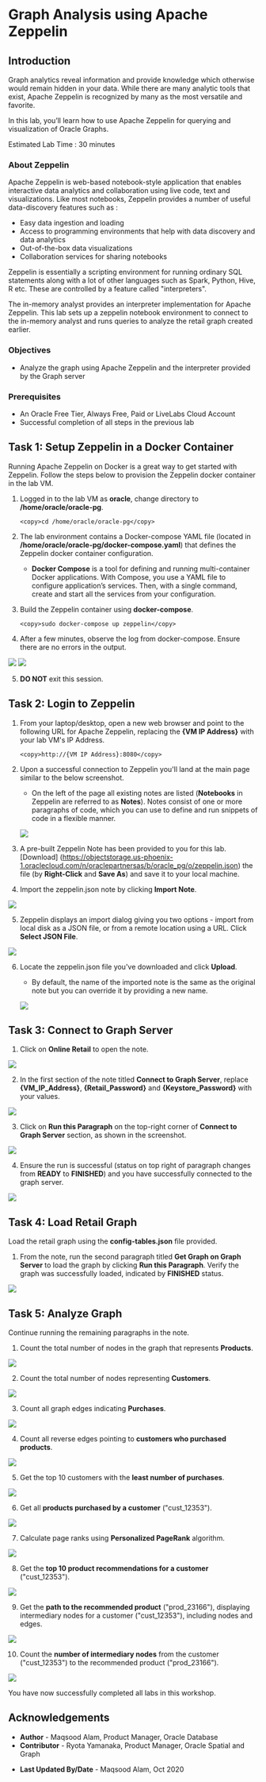 # Graph Analysis using Apache Zeppelin

## Introduction

Graph analytics reveal information and provide knowledge which otherwise would remain hidden in your data. While there are many analytic tools that exist, Apache Zeppelin is recognized by many as the most versatile and favorite.

In this lab, you’ll learn how to use Apache Zeppelin for querying and visualization of Oracle Graphs.

Estimated Lab Time : 30 minutes

### About Zeppelin

Apache Zeppelin is web-based notebook-style application that enables interactive data analytics and collaboration using live code, text and visualizations. Like most notebooks, Zeppelin provides a number of useful data-discovery features such as :

- Easy data ingestion and loading
- Access to programming environments that help with data discovery and data analytics
- Out-of-the-box data visualizations
- Collaboration services for sharing notebooks

Zeppelin is essentially a scripting environment for running ordinary SQL statements along with a lot of other languages such as Spark, Python, Hive, R etc. These are controlled by a feature called "interpreters".

The in-memory analyst provides an interpreter implementation for Apache Zeppelin. This lab sets up a zeppelin notebook environment to connect to the in-memory analyst and runs queries to analyze the retail graph created earlier.

### Objectives

- Analyze the graph using Apache Zeppelin and the interpreter provided by the Graph server

### Prerequisites

- An Oracle Free Tier, Always Free, Paid or LiveLabs Cloud Account
- Successful completion of all steps in the previous lab

## Task 1: Setup Zeppelin in a Docker Container

Running Apache Zeppelin on Docker is a great way to get started with Zeppelin. Follow the steps below to provision the Zeppelin docker container in the lab VM.

1. Logged in to the lab VM as **oracle**, change directory to **/home/oracle/oracle-pg**.

    ```
    <copy>cd /home/oracle/oracle-pg</copy>
    ```

2. The lab environment contains a Docker-compose YAML file (located in **/home/oracle/oracle-pg/docker-compose.yaml**) that defines the Zeppelin docker container configuration.

    - **Docker Compose** is a tool for defining and running multi-container Docker applications. With Compose, you use a YAML file to configure application’s services. Then, with a single command, create and start all the services from your configuration.

3. Build the Zeppelin container using **docker-compose**.

    ```
    <copy>sudo docker-compose up zeppelin</copy>
    ```

4. After a few minutes, observe the log from docker-compose. Ensure there are no errors in the output.

  ![](./images/docker-compose-01.png)
  ![](./images/docker-compose-02.png)

5. **DO NOT** exit this session.

## Task 2: Login to Zeppelin

1. From your laptop/desktop, open a new web browser and point to the following URL for Apache Zeppelin, replacing the **{VM IP Address}** with your lab VM's IP Address.

    ```
    <copy>http://{VM IP Address}:8080</copy>
    ```

2. Upon a successful connection to Zeppelin you'll land at the main page similar to the below screenshot.

    - On the left of the page all existing notes are listed (**Notebooks** in Zeppelin are referred to as **Notes**). Notes consist of one or more paragraphs of code, which you can use to define and run snippets of code in a flexible manner.

    ![](./images/zeppelin-homepage.png)

3. A pre-built Zeppelin Note has been provided to you for this lab. [Download] (https://objectstorage.us-phoenix-1.oraclecloud.com/n/oraclepartnersas/b/oracle_pg/o/zeppelin.json) the file (by **Right-Click** and **Save As**) and save it to your local machine.

4. Import the zeppelin.json note by clicking **Import Note**.

  ![](./images/import-note.png)

5. Zeppelin displays an import dialog giving you two options - import from local disk as a JSON file, or from a remote location using a URL. Click **Select JSON File**.

  ![](./images/select-json.png)

6. Locate the zeppelin.json file you've downloaded and click **Upload**.

    - By default, the name of the imported note is the same as the original note but you can override it by providing a new name.

    ![](./images/online-retail-note-imported.png)

## Task 3: Connect to Graph Server

1. Click on **Online Retail** to open the note.

  ![](./images/online-retail-note-imported.png)

2. In the first section of the note titled **Connect to Graph Server**, replace **{VM\_IP\_Address}**, **{Retail\_Password}** and **{Keystore\_Password}** with your values.

  ![](./images/connect-graph-server.png)

3. Click on **Run this Paragraph** on the top-right corner of **Connect to Graph Server** section, as shown in the screenshot.

  ![](./images/run-this-paragraph.png)

4. Ensure the run is successful (status on top right of paragraph changes from **READY** to **FINISHED**) and you have successfully connected to the graph server.

  ![](./images/connect-to-graph-success.png)

## Task 4: Load Retail Graph

Load the retail graph using the **config-tables.json** file provided.

1. From the note, run the second paragraph titled **Get Graph on Graph Server** to load the graph by clicking **Run this Paragraph**. Verify the graph was successfully loaded, indicated by **FINISHED** status.

  ![](./images/1-load-graph.png)

## Task 5: Analyze Graph

Continue running the remaining paragraphs in the note.

1. Count the total number of nodes in the graph that represents **Products**.

  ![](./images/2-no-of-product-nodes.png)

2. Count the total number of nodes representing **Customers**.

  ![](./images/3-no-of-customer-nodes.png)

3. Count all graph edges indicating **Purchases**.

  ![](./images/4-number-of-purchase-edges.png)

4. Count all reverse edges pointing to **customers who purchased products**.

  ![](./images/5-no-of-reverse-edges.png)

5. Get the top 10 customers with the **least number of purchases**.

  ![](./images/6-customers-with-few-purchases.png)

6. Get all **products purchased by a customer** ("cust\_12353").

  ![](./images/7-products-purchased-by-this-customer.png)

7. Calculate page ranks using **Personalized PageRank** algorithm.

  ![](./images/8-run-ppr.png)

8. Get the **top 10 product recommendations for a customer** ("cust\_12353").

  ![](./images/9-get-top-10-recommendations.png)

9. Get the **path to the recommended product** ("prod\_23166"), displaying intermediary nodes for a customer ("cust_12353"), including nodes and edges.

  ![](./images/10-path-to-recommended.png)

10. Count the **number of intermediary nodes** from the customer ("cust\_12353") to the recommended product ("prod\_23166").

  ![](./images/11-intermediate-nodes.png)

You have now successfully completed all labs in this workshop.

## Acknowledgements

- **Author** - Maqsood Alam, Product Manager, Oracle Database
- **Contributor** - Ryota Yamanaka, Product Manager, Oracle Spatial and Graph
* **Last Updated By/Date** - Maqsood Alam, Oct 2020

